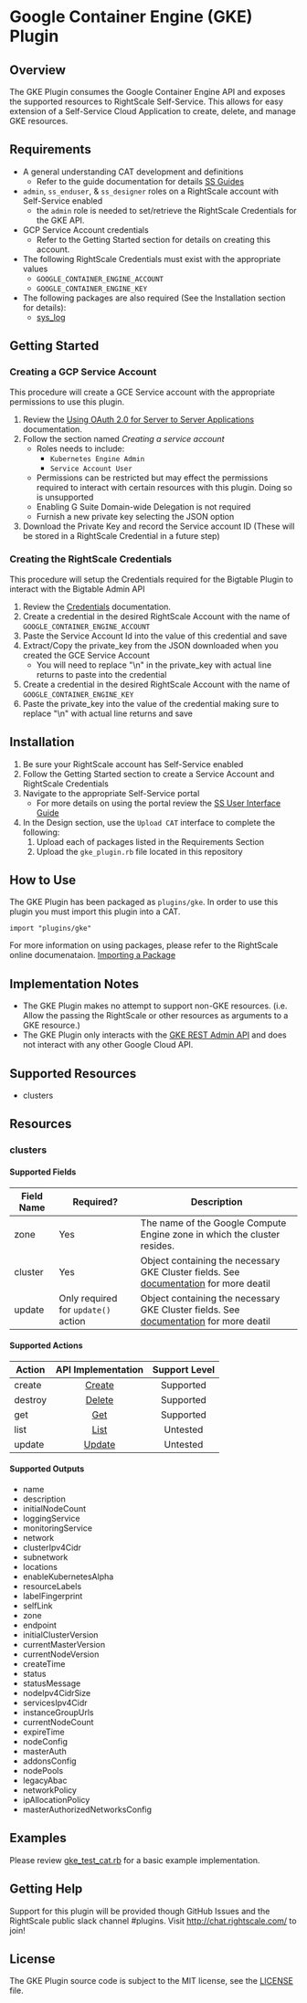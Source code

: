 # Google Container Engine (GKE) Plugin

## Overview

The GKE Plugin consumes the Google Container Engine API and exposes the supported resources to RightScale Self-Service. This allows for easy extension of a Self-Service Cloud Application to create, delete, and manage GKE resources.

## Requirements

- A general understanding CAT development and definitions
  - Refer to the guide documentation for details [SS Guides](http://docs.rightscale.com/ss/guides/)
- `admin`, `ss_enduser`, & `ss_designer` roles on a RightScale account with Self-Service enabled
  - the `admin` role is needed to set/retrieve the RightScale Credentials for the GKE API.
- GCP Service Account credentials
  - Refer to the Getting Started section for details on creating this account.
- The following RightScale Credentials must exist with the appropriate values
  - `GOOGLE_CONTAINER_ENGINE_ACCOUNT`
  - `GOOGLE_CONTAINER_ENGINE_KEY`
- The following packages are also required (See the Installation section for details):
  - [sys_log](../../libraries/sys_log.rb)

## Getting Started

### Creating a GCP Service Account

This procedure will create a GCE Service account with the appropriate permissions to use this plugin.

1. Review the [Using OAuth 2.0 for Server to Server Applications](https://developers.google.com/identity/protocols/OAuth2ServiceAccount) documentation.
1. Follow the section named _Creating a service account_
    - Roles needs to include:
      - `Kubernetes Engine Admin`
      - `Service Account User`
    - Permissions can be restricted but may effect the permissions required to interact with certain resources with this plugin. Doing so is unsupported
   - Enabling G Suite Domain-wide Delegation is not required
   - Furnish a new private key selecting the JSON option
1. Download the Private Key and record the Service account ID (These will be stored in a RightScale Credential in a future step)

### Creating the RightScale Credentials

This procedure will setup the Credentials required for the Bigtable Plugin to interact with the Bigtable Admin API

1. Review the [Credentials](http://docs.rightscale.com/cm/dashboard/design/credentials/index.html) documentation.
1. Create a credential in the desired RightScale Account with the name of `GOOGLE_CONTAINER_ENGINE_ACCOUNT`
1. Paste the Service Account Id into the value of this credential and save
1. Extract/Copy the private_key from the JSON downloaded when you created the GCE Service Account
   - You will need to replace "\n" in the private_key with actual line returns to paste into the credential 
1. Create a credential in the desired RightScale Account with the name of `GOOGLE_CONTAINER_ENGINE_KEY`
1. Paste the private_key into the value of the credential making sure to replace "\n" with actual line returns and save

## Installation

1. Be sure your RightScale account has Self-Service enabled
1. Follow the Getting Started section to create a Service Account and RightScale Credentials
1. Navigate to the appropriate Self-Service portal
   - For more details on using the portal review the [SS User Interface Guide](http://docs.rightscale.com/ss/guides/ss_user_interface_guide.html)
1. In the Design section, use the `Upload CAT` interface to complete the following:
   1. Upload each of packages listed in the Requirements Section
   1. Upload the `gke_plugin.rb` file located in this repository
 
## How to Use

The GKE Plugin has been packaged as `plugins/gke`. In order to use this plugin you must import this plugin into a CAT.

```
import "plugins/gke"
```

For more information on using packages, please refer to the RightScale online documenataion. [Importing a Package](http://docs.rightscale.com/ss/guides/ss_packaging_cats.html#importing-a-package)

## Implementation Notes

- The GKE Plugin makes no attempt to support non-GKE resources. (i.e. Allow the passing the RightScale or other resources as arguments to a GKE resource.) 
- The GKE Plugin only interacts with the [GKE REST Admin API](https://cloud.google.com/container-engine/reference/rest/) and does not interact with any other Google Cloud API.

## Supported Resources

- clusters

## Resources

### clusters

#### Supported Fields

| Field Name | Required? | Description |
|------------|-----------|-------------|
| zone | Yes | The name of the Google Compute Engine zone in which the cluster resides. |
| cluster | Yes | Object containing the necessary GKE Cluster fields. See [documentation](https://cloud.google.com/container-engine/reference/rest/v1/projects.zones.clusters#Cluster) for more deatil | 
| update | Only required for `update()` action | Object containing the necessary GKE Cluster fields. See [documentation](https://cloud.google.com/container-engine/reference/rest/v1/projects.zones.clusters#Cluster) for more deatil | 

#### Supported Actions

| Action | API Implementation | Support Level |
|--------------|:----:|:-------------:|
| create | [Create](https://cloud.google.com/container-engine/reference/rest/v1/projects.zones.clusters/create) | Supported |
| destroy | [Delete](https://cloud.google.com/container-engine/reference/rest/v1/projects.zones.clusters/delete) | Supported |
| get | [Get](https://cloud.google.com/container-engine/reference/rest/v1/projects.zones.clusters/get)| Supported |
| list | [List](https://cloud.google.com/container-engine/reference/rest/v1/projects.zones.clusters/list) | Untested | 
| update | [Update](https://cloud.google.com/container-engine/reference/rest/v1/projects.zones.clusters/update) | Untested |

#### Supported Outputs

- name
- description
- initialNodeCount 
- loggingService
- monitoringService
- network
- clusterIpv4Cidr
- subnetwork
- locations
- enableKubernetesAlpha
- resourceLabels
- labelFingerprint
- selfLink
- zone
- endpoint
- initialClusterVersion
- currentMasterVersion
- currentNodeVersion 
- createTime
- status
- statusMessage
- nodeIpv4CidrSize
- servicesIpv4Cidr
- instanceGroupUrls
- currentNodeCount
- expireTime
- nodeConfig
- masterAuth
- addonsConfig
- nodePools
- legacyAbac
- networkPolicy
- ipAllocationPolicy
- masterAuthorizedNetworksConfig

## Examples

Please review [gke_test_cat.rb](./gke_test_cat.rb) for a basic example implementation.

## Getting Help

Support for this plugin will be provided though GitHub Issues and the RightScale public slack channel #plugins.
Visit <http://chat.rightscale.com/> to join!

## License

The GKE Plugin source code is subject to the MIT license, see the [LICENSE](../../LICENSE) file.
